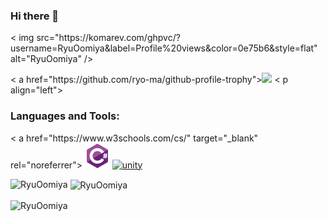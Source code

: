 ### Hi there 👋

<!--
**RyuOomiya/RyuOomiya** is a ✨ _special_ ✨ repository because its `README.md` (this file) appears on your GitHub profile.

Here are some ideas to get you started:

- 🔭 I’m currently working on ...
- 🌱 I’m currently learning ...
- 👯 I’m looking to collaborate on ...
- 🤔 I’m looking for help with ...
- 💬 Ask me about ...
- 📫 How to reach me: ...
- 😄 Pronouns: ...
- ⚡ Fun fact: ...
-->

<p align = "left" > < img src="https://komarev.com/ghpvc/?username=RyuOomiya&label=Profile%20views&color=0e75b6&style=flat" alt="RyuOomiya" /> </p>

<p align = "left" > < a href="https://github.com/ryo-ma/github-profile-trophy"><img src = "https://github-profile-trophy.vercel.app/?username=RyuOomiya&count_private=true&theme=dark_lover" /></ a > </ p >
< p align="left">
</p>

<h3 align = "left" > Languages and Tools:</h3>
<p align = "left" > < a href="https://www.w3schools.com/cs/" target="_blank" rel="noreferrer"> <img src = "https://raw.githubusercontent.com/devicons/devicon/master/icons/csharp/csharp-original.svg" alt="csharp" width="40" height="40"/> </a> <a href = "https://unity.com/" target="_blank" rel="noreferrer"> <img src = "https://www.vectorlogo.zone/logos/unity3d/unity3d-icon.svg" alt="unity" width="40" height="40"/> </a> </p>

<p><img align = "left" src="https://github-readme-stats.vercel.app/api/top-langs?username=RyuOomiya&count_private=true&show_icons=true&locale=en&layout=compact" alt="RyuOomiya" /></p>

<p>&nbsp;<img align = "center" src="https://github-readme-stats.vercel.app/api?username=RyuOomiya&count_private=true&show_icons=true&locale=en" alt="RyuOomiya" /></p>
<p><img align = "center" src="https://github-readme-streak-stats.herokuapp.com/?user=RyuOomiya&" alt="RyuOomiya" /></p>
